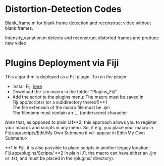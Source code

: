# Distortion-Detection Codes

Blank_frame.m for blank frame detection and reconstruct video without blank frames.

Intensity_variation.m detects and reconstruct distorted frames and produce new video

# Plugins Deployment via Fiji
This algorithm is deployed as a Fiji plugin. To run the plugin:

* Install Fiji [here](https://imagej.net/software/fiji/downloads)
* Download the .ijm macro in the folder "Plugins_Fiji"
* Add the script to the plugins menu:
The macro must be saved in Fiji.app/scripts/ (or a subdirectory thereof)**1    <br/>
The file extension of the macro file must be .ijm                              <br/>
The filename must contain an ‘_’ (underscore) character                        <br/>

_Note_ that, as opposed to plain IJ1**2, this approach allows you to register your macros and scripts in any menu. So, if e.g, you place your macro in Fiji.app/scripts/Edit/My Own Submenu it will appear in Edit>My Own Submenu>

**1 In Fiji, it is also possible to place scripts in another legacy location: Fiji.app/plugins/Scripts/
**2 In plain IJ1, the macro can have either an .ijm or .txt, and must be placed in the /plugins/ directory).
